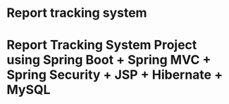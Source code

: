 # Report  tracking system 


# Report Tracking System Project using Spring Boot + Spring MVC + Spring Security + JSP + Hibernate + MySQL


